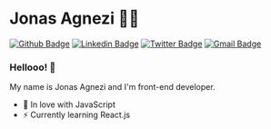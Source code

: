 # Jonas Agnezi :man_technologist:

[![Github Badge](https://img.shields.io/badge/-Github-000?style=flat-square&logo=Github&logoColor=white&link=https://github.com/agnezi)](https://github.com/agnezi)
[![Linkedin Badge](https://img.shields.io/badge/-LinkedIn-blue?style=flat-square&logo=Linkedin&logoColor=white&link=https://www.linkedin.com/in/jonas-agnezi/)](https://www.linkedin.com/in/jonas-agnezi/)
[![Twitter Badge](https://img.shields.io/badge/-Twitter-1ca0f1?style=flat-square&labelColor=1ca0f1&logo=twitter&logoColor=white&link=https://twitter.com/agezi_io)](https://twitter.com/agnezi_io)
[![Gmail Badge](https://img.shields.io/badge/-Gmail-c14438?style=flat-square&logo=Gmail&logoColor=white&link=mailto:jonas.agnezi@gmail.com)](mailto:jonas.agnezi@gmail.com)

### Hellooo! 👋

My name is Jonas Agnezi and I'm front-end developer.

 - 💙 In love with JavaScript
 - ⚡ Currently learning React.js
